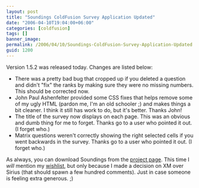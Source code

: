 ```yaml
---
layout: post
title: "Soundings ColdFusion Survey Application Updated"
date: "2006-04-10T19:04:00+06:00"
categories: [coldfusion]
tags: []
banner_image: 
permalink: /2006/04/10/Soundings-ColdFusion-Survey-Application-Updated
guid: 1200
---
```


Version 1.5.2 was released today. Changes are listed below:

<ul>
<li>There was a pretty bad bug that cropped up if you deleted a question and  didn't "fix" the ranks by making sure they were no missing numbers. This should be corrected now.
<li>John Paul Ashenfelter provided some CSS fixes that helps remove some of my ugly HTML (pardon me, I'm an old schooler ;) and makes things a bit cleaner. I think it still has work to do, but it's better. Thanks John!
<li>The title of the survey now displays on each page. This was an obvious and dumb thing for me to forget. Thanks go to a user who pointed it out. (I forget who.)
<li>Matrix questions weren't correctly showing the right selected cells if you went backwards in the survey. Thanks go to a user who pointed it out. (I forget who.)
</ul>

As always, you can download Soundings from the <a href="http://ray.camdenfamily.com/projects/soundings">project page</a>. This time I <i>will</i> mention my <a href="http://www.amazon.com/gp/registry/registry.html/104-1251129-9971151?id=2TCL1D08EZEYE">wishlist</a>, but only because I made a decision on XM over Sirius (that should spawn a few hundred comments). Just in case someone is feeling extra generous. ;)